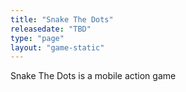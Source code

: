 ```yaml
---
title: "Snake The Dots"
releasedate: "TBD"
type: "page"
layout: "game-static"
---
```


Snake The Dots is a mobile action game